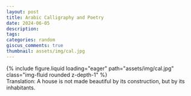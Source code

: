 ```yaml
---
layout: post
title: Arabic Calligraphy and Poetry
date: 2024-06-05
description:
tags:
categories: random
giscus_comments: true
thumbnail: assets/img/cal.jpg
---
```


<div class="row mt-3">
    <div class="col-sm mt-3 mt-md-0">
        {% include figure.liquid loading="eager" path="assets/img/cal.jpg" class="img-fluid rounded z-depth-1" %}
    </div>
</div>
<div class="caption">
    Translation: A house is not made beautiful by its construction, but by its inhabitants.
</div>

